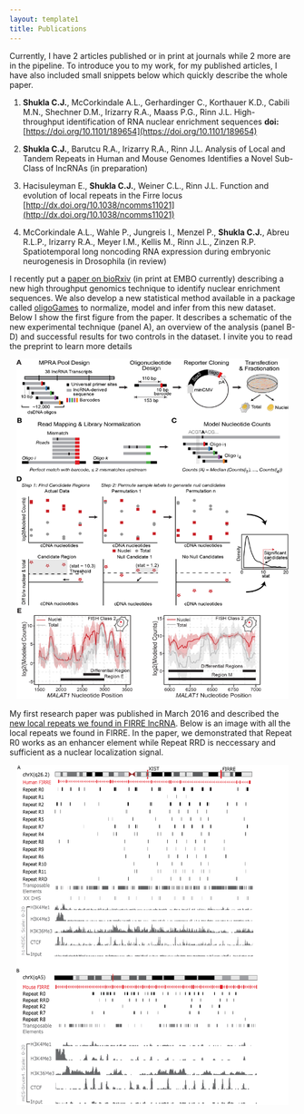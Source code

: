 ```yaml
---
layout: template1
title: Publications
---
```


Currently, I have 2 articles published or in print at journals while 2 more are in the pipeline. To introduce you to my work, for my published articles, I have also included small snippets below which quickly describe the whole paper.

1. **Shukla C.J.**, McCorkindale A.L., Gerhardinger C., Korthauer K.D., Cabili M.N., Shechner D.M., Irizarry R.A., Maass P.G., Rinn J.L. High-throughput identification of RNA nuclear enrichment sequences **doi:** [https://doi.org/10.1101/189654](https://doi.org/10.1101/189654)

2. **Shukla C.J.**, Barutcu R.A., Irizarry R.A., Rinn J.L. Analysis of Local and Tandem Repeats in Human and Mouse Genomes Identifies a Novel Sub-Class of lncRNAs (in preparation)


3. Hacisuleyman E., **Shukla C.J.**, Weiner C.L., Rinn J.L. Function and evolution of local repeats in the Firre locus [http://dx.doi.org/10.1038/ncomms11021](http://dx.doi.org/10.1038/ncomms11021)

4. McCorkindale A.L., Wahle P., Jungreis I., Menzel P., **Shukla C.J.**, Abreu R.L.P., Irizarry R.A., Meyer I.M., Kellis M., Rinn J.L., Zinzen R.P. Spatiotemporal long noncoding RNA expression during embryonic neurogenesis in Drosophila (in review)


<div class="jumbotron">
<p>I recently put a <a href="https://www.biorxiv.org/content/early/2017/09/15/189654">paper on bioRxiv</a> (in print at EMBO currently) describing a new high throughput genomics technique to identify nuclear enrichment sequences. We also develop a new statistical method available in a package called <a href="https://github.com/cshukla/oligoGames">oligoGames</a> to normalize, model and infer from this new dataset. Below I show the first figure from the paper. It describes a schematic of the new experimental technique (panel A), an overview of the analysis (panel B-D) and successful results for two controls in the dataset. I invite you to read the preprint to learn more details</p>

<center><img src="https://github.com/cshukla/cshukla.github.io/blob/master/assets/img/MPRNA.jpg?raw=true" style="width:480px;height:600px;"></center>

</div>

<div class="jumbotron">
<p>My first research paper was published in March 2016 and described the <a href="https://www.ncbi.nlm.nih.gov/pubmed/27009974">new local repeats we found in FIRRE lncRNA</a>. Below is an image with all the local repeats we found in FIRRE. In the paper, we demonstrated that Repeat R0 works as an enhancer element while Repeat RRD is neccessary and sufficient as a nuclear localization signal.</p>

<center><img src="https://github.com/cshukla/cshukla.github.io/blob/master/assets/img/firreRepeats.jpg?raw=true" style="width:480px;height:600px;"></center>

</div>